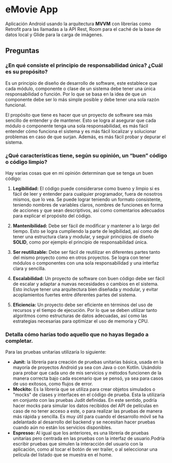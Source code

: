 # eMovie App

Aplicación Android usando la arquitectura **MVVM** con librerías como Retrofit para las llamadas a la API Rest, Room para el caché de la base de datos local y Glide para la carga de imágenes.


## Preguntas

### ¿En qué consiste el principio de responsabilidad única? ¿Cuál es su propósito?

Es un principio de diseño de desarrollo de software, este establece que cada módulo, componente o clase de un sistema debe tener una única responsabilidad o función. Por lo que se basa en la idea de que un componente debe ser lo más simple posible y debe tener una sola razón funcional.

El propósito que tiene es hacer que un proyecto de software sea más sencillo de entender y de mantener. Esto se logra al asegurar que cada módulo o componente tenga una sola responsabilidad, es más fácil entender cómo funciona el sistema y es más fácil localizar y solucionar problemas en caso de que surjan. Además, es más fácil probar y depurar el sistema.

### ¿Qué características tiene, según su opinión, un “buen” código o código limpio?
Hay varias cosas que en mi opinión determinan que se tenga un buen código:

1.  **Legibilidad:** El código puede considerarse como bueno y limpio si es fácil de leer y entender para cualquier programador, fuera de nosotros mismos, que lo vea. Se puede lograr teniendo un formato consistente,  teniendo nombres de variables claros, nombres de funciones en forma de acciones y que sean descriptivos, así como comentarios adecuados para explicar el propósito del código.
    
2.  **Mantenibilidad:** Debe ser fácil de modificar y mantener a lo largo del tiempo. Esto se logra cumpliendo la parte de legibilidad, así como de tener una estructura clara y modular, y seguir principios de diseño **SOLID**, como por ejemplo el principio de responsabilidad única.
    
3.  **Ser reutilizable:** Debe ser fácil de reutilizar en diferentes partes tanto del mismo proyecto como en otros proyectos. Se logra con tener módulos o componentes con una sola responsabilidad y una interfaz clara y sencilla.
    
4.  **Escalabilidad:** Un proyecto de software con buen código debe ser fácil de escalar y adaptar a nuevas necesidades o cambios en el sistema. Esto incluye tener una arquitectura bien diseñada y modular, y evitar acoplamientos fuertes entre diferentes partes del sistema.
    
5.  **Eficiencia:** Un proyecto debe ser eficiente en términos del uso de recursos y el tiempo de ejecución. Por lo que se deben utilizar tanto algoritmos como estructuras de datos adecuadas, así como las estrategias necesarias para optimizar el uso de memoria y CPU.

### Detalla cómo harías todo aquello que no hayas llegado a completar.

Para las pruebas unitarias utilizaría lo siguiente:

- **Junit:** la librería para creación de pruebas unitarias básica, usada en la mayoría de proyectos Android ya sea con Java o con Kotlin. Usándolo para probar que cada uno de mis servicios y métodos funcionen de la manera correcta bajo cada escenario que se pensó, ya sea para casos de uso exitosos, como flujos de error.
- **Mockito:** Es la librería que se utiliza para crear objetos simulados o "mocks" de clases y interfaces en el código de prueba. Esta la utilizaría en conjunto con las pruebas Judit definidas. En este sentido, podría hacer mocks para simular los datos recibidos del API de películas en caso de no tener acceso a este, o para realizar las pruebas de manera más rápida y sencilla. Es muy útil para cuando el desarrollo móvil se ha adelantado al desarrollo del backend y se necesitan hacer pruebas cuando aún no están los servicios disponibles.
- **Espresso:** Al igual que los anteriores, es una librería de pruebas unitarias pero centrada en las pruebas con la interfaz de usuario.Podría escribir pruebas que simulen la interacción del usuario con la aplicación, como al tocar el botón de ver trailer, o al seleccionar una película del listado que se muestra en el home.